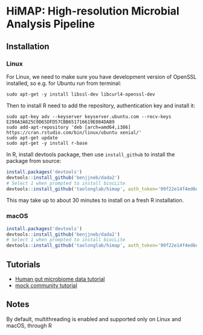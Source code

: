 # HiMAP: High-resolution Microbial Analysis Pipeline

## Installation

### Linux

For Linux, we need to make sure you have development version of OpenSSL installed, so e.g. for Ubuntu run from terminal:
```
sudo apt-get -y install libssl-dev libcurl4-openssl-dev
```
Then to install R need to add the repository, authentication key and install it:
```
sudo apt-key adv --keyserver keyserver.ubuntu.com --recv-keys E298A3A825C0D65DFD57CBB651716619E084DAB9
sudo add-apt-repository 'deb [arch=amd64,i386] https://cran.rstudio.com/bin/linux/ubuntu xenial/'
sudo apt-get update
sudo apt-get -y install r-base
```

In R, install devtools package, then use `install_github` to install the package from source:

```R
install.packages('devtools')
devtools::install_github('benjjneb/dada2')
# Select 1 when prompted to install biocLite
devtools::install_github('taolonglab/himap', auth_token='99f22e14f4ed6ec6899bebe79dbf6fd7fbf9bac6')
```

This may take up to about 30 minutes to install on a fresh R installation.

### macOS
```R
install.packages('devtools')
devtools::install_github('benjjneb/dada2')
# Select 1 when prompted to install biocLite
devtools::install_github('taolonglab/himap', auth_token='99f22e14f4ed6ec6899bebe79dbf6fd7fbf9bac6')
```

## Tutorials

* [Human gut microbiome data tutorial](tutorial.ipynb)
* [mock community tutorial](tutorial_mock.ipynb)

## Notes

By default, multithreading is enabled and supported only on Linux and macOS, through R
